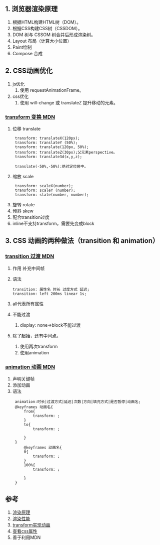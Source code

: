 ## 1. 浏览器渲染原理
1. 根据HTML构建HTML树（DOM）。
2. 根据CSS构建CSS树（CSSDOM）。
3. DOM 树与 CSSOM 树合并后形成渲染树。
4. Layout 布局（计算大小位置）
5. Paint绘制
6. Compose 合成
   
## 2. CSS动画优化
1. js优化
   1. 使用 requestAnimationFrame。
2. css优化
   1. 使用 will-change 或 translateZ 提升移动的元素。

### [transform 变换 MDN](https://developer.mozilla.org/zh-CN/docs/Web/CSS/transform)
1. 位移 translate
   ```
    transform: translateX(120px);
    transform: translateY (50%);
    transform: translate(120px, 50%);
    transform: translateZ(30px);父元素perspective。
    transform: translate3d(x,y,z);

    translate(-50%,-50%):绝对定位居中。
   ```
2. 缩放 scale
   ```
    transform: scaleX(number);
    transform: scaleY (number);
    transform: slate(number, number);
   ```
3. 旋转 rotate
4. 倾斜 skew
5. 配合transition过度
6. inline不支持transform，需要先变成block

## 3. CSS 动画的两种做法（transition 和 animation）

### [transition 过渡 MDN](https://developer.mozilla.org/zh-CN/docs/Web/CSS/transition)
1. 作用 补充中间帧
2. 语法
   ```
   transition: 属性名 时长 过度方式 延迟;
   transition: left 200ms linear 1s;
   ```
3. all代表所有属性
4. 不能过渡
   1. display: none=>block不能过渡

5. 除了起始，还有中间点。
   1. 使用两次transform
   2. 使用animation
   
### [animation 动画 MDN](https://developer.mozilla.org/zh-CN/docs/Web/CSS/CSS_Animations/Using_CSS_animations)
1. 声明关键帧
2. 添加动画
3. 语法
   ```
    animation:时长|过渡方式|延迟|次数|方向|填充方式|是否暂停|动画名;
    @keyframes 动画名{
        from{
            transform: ;
        }
        to{
            transform: ;

        }
    }
        @keyframes 动画名{
        0{
            transform: ;
        }
        100%{
            transform: ;

        }
    }

   ```


## 参考
1. [渲染原理](https://developers.google.com/web/fundamentals/performance/critical-rendering-path/render-tree-construction)
2. [渲染性能](https://developers.google.com/web/fundamentals/performance/rendering/)
3. [transform实现动画](https://developers.google.com/web/fundamentals/performance/rendering/stick-to-compositor-only-properties-and-manage-layer-count)
4. [查看css属性](https://csstriggers.com/)
5. 善于利用MDN



